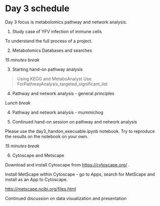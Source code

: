 # Day 3 schedule

Day 3 focus is metabolomics pathway and network analysis.



1. Study case of YFV infection of immune cells

To understand the full process of a project.


2. Metabolomics Databases and searches


*15 minutes break*


3. Starting hand-on pathway analysis

> Using KEGG and MetaboAnalyst
> Use ForPathwayAnalysis_targeted_significant_list


4. Pathway and network analysis - general principles

*Lunch break*

4. Pathway and network analysis - mummichog


5. Continued hand-on session on pathway and network analysis

Please use the day3_handon_execuable.ipynb notebook.
Try to reproduce the results on the notebook on your own.


*15 minutes break*


6. Cytoscape and Metscape

Download and install Cytoscape from
https://cytoscape.org/ .

Install MetScape within Cytoscape -
  go to Apps, search for MetScape and install as an App to Cytoscape.

http://metscape.ncibi.org/files.html


Continued discussion on data visualization and presentation

